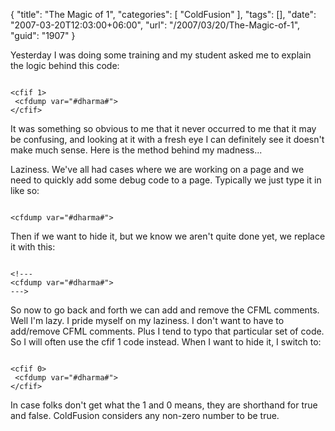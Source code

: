 {
	"title": "The Magic of 1",
	"categories": [
		"ColdFusion"
	],
	"tags": [],
	"date": "2007-03-20T12:03:00+06:00",
	"url": "/2007/03/20/The-Magic-of-1",
	"guid": "1907"
}

Yesterday I was doing some training and my student asked me to explain the logic behind this code:

<code>
&lt;cfif 1&gt;
 &lt;cfdump var="#dharma#"&gt;
&lt;/cfif&gt;
</code>

It was something so obvious to me that it never occurred to me that it may be confusing, and looking at it with a fresh eye I can definitely see it doesn't make much sense. Here is the method behind my madness...
<!--more-->
Laziness. We've all had cases where we are working on a page and we need to quickly add some debug code to a page. Typically we just type it in like so:

<code>
&lt;cfdump var="#dharma#"&gt;
</code>

Then if we want to hide it, but we know we aren't quite done yet, we replace it with this:

<code>
&lt;!---
&lt;cfdump var="#dharma#"&gt;
---&gt;
</code>

So now to go back and forth we can add and remove the CFML comments. Well I'm lazy. I pride myself on my laziness. I don't want to have to add/remove CFML comments. Plus I tend to typo that particular set of code. So I will often use the cfif 1 code instead. When I want to hide it, I switch to:

<code>
&lt;cfif 0&gt;
 &lt;cfdump var="#dharma#"&gt;
&lt;/cfif&gt;
</code>

In case folks don't get what the 1 and 0 means, they are shorthand for true and false. ColdFusion considers any non-zero number to be true.